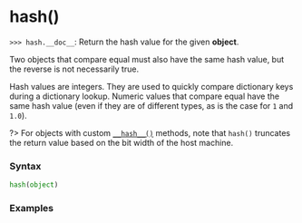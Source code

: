 # hash()

`>>> hash.__doc__`: Return the hash value for the given **object**.

Two objects that compare equal must also have the same hash value, but the reverse is not necessarily true.

Hash values are integers. They are used to quickly compare dictionary keys during a dictionary lookup. Numeric values that compare equal have the same hash value (even if they are of different types, as is the case for `1` and `1.0`).

?> For objects with custom [`__hash__()`](/abstraction/object/__hash__.md) methods, note that `hash()` truncates the return value based on the bit width of the host machine.

### Syntax

```python
hash(object)
```

### Examples

```python

```
